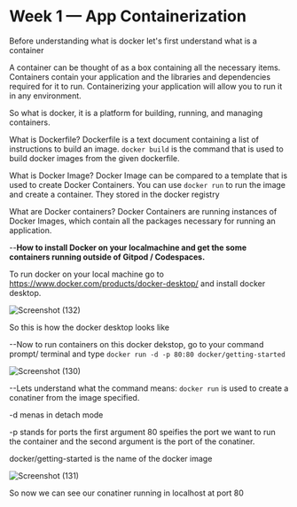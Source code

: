 # Week 1 — App Containerization

Before understanding what is docker let's first understand what is a container

A container can be thought of as a box containing all the necessary items. Containers contain your application and the libraries and dependencies required for it to run.
Containerizing your application will allow you to run it in any environment.

So what is docker, it is a platform for building, running, and managing containers.

What is Dockerfile?
Dockerfile is a text document containing a list of instructions to build an image. ```docker build``` is the command that is used to build docker images from the given dockerfile.

What is Docker Image?
Docker Image can be compared to a template that is used to create Docker Containers. You can use ```docker run``` to run the image and create a container. They stored in the docker registry

What are Docker containers?
Docker Containers are running instances of Docker Images, which contain all the packages necessary for running an application.

--**How to install Docker on your localmachine and get the some containers running outside of Gitpod / Codespaces.**

To run docker on your local machine go to https://www.docker.com/products/docker-desktop/ and install docker desktop.

![Screenshot (132)](https://user-images.githubusercontent.com/59307860/221365100-a0ea18f8-b537-476f-bbbc-5322b5224d22.png)


So this is how the docker desktop looks like


--Now to run containers on this docker dekstop, go to your command prompt/ terminal and type ```docker run -d -p 80:80 docker/getting-started```

![Screenshot (130)](https://user-images.githubusercontent.com/59307860/221365077-add2699d-7c41-4712-93d5-ce761e8796bf.png)


--Lets understand what the command means: ```docker run``` is used to create a conatiner from the image specified. 

-d menas in detach mode

-p stands for ports the first argument 80 speifies the port we want to run the container and the second argument is the port of the conatiner. 

docker/getting-started is the name of the docker image


![Screenshot (131)](https://user-images.githubusercontent.com/59307860/221365107-222d3a2a-e468-4700-9fd9-894e54b84d3e.png)

So now we can see our conatiner running in localhost at port 80 
